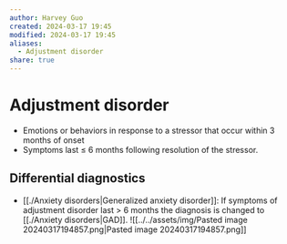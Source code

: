 ```yaml
---
author: Harvey Guo
created: 2024-03-17 19:45
modified: 2024-03-17 19:45
aliases:
  - Adjustment disorder
share: true
---
```

# Adjustment disorder
- Emotions or behaviors in response to a stressor that occur within 3 months of onset
- Symptoms last ≤ 6 months following resolution of the stressor.
## Differential diagnostics
- [[./Anxiety disorders|Generalized anxiety disorder]]: If symptoms of adjustment disorder last > 6 months the diagnosis is changed to [[./Anxiety disorders|GAD]].
![[../../assets/img/Pasted image 20240317194857.png|Pasted image 20240317194857.png]]